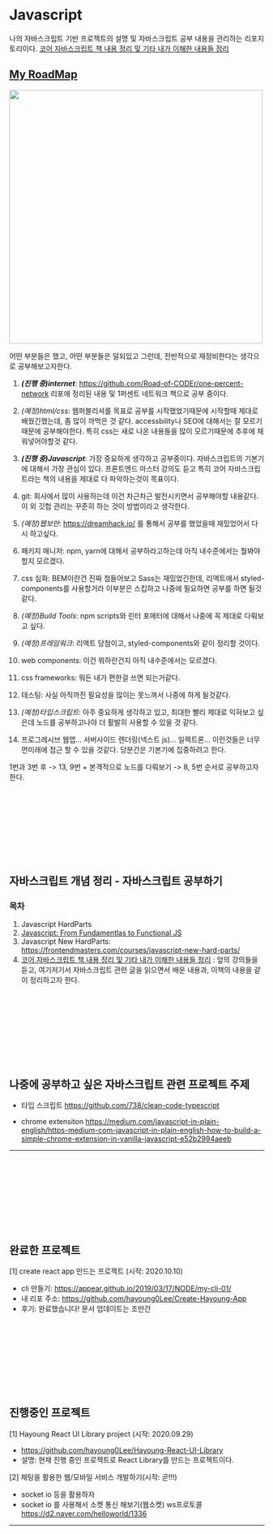 # Javascript
나의 자바스크립트 기반 프로젝트의 설명 및 자바스크립트 공부 내용을 관리하는 리포지토리이다. [코어 자바스크립트 책 내용 정리 및 기타 내가 이해한 내용들 정리](./concepts/core-javascript)

## [My RoadMap](https://roadmap.sh/frontend)
<img src="https://roadmap.sh/roadmaps/frontend.png" width="500"/>


어떤 부분들은 했고, 어떤 부분들은 덜되있고 그런데, 전반적으로 재정비한다는 생각으로 공부해보고자한다. 

1. <strong>_(진행 중)internet_</strong>: https://github.com/Road-of-CODEr/one-percent-network 리포에 정리된 내용 및 1퍼센트 네트워크 책으로 공부 중이다. 

2. _(예정)html/css_: 웹퍼블리셔를 목표로 공부를 시작했었기때문에 시작할때 제대로 배웠긴했는데, 좀 많이 까먹은 것 같다. accessbility나 SEO에 대해서는 잘 모르기때문에 공부해야한다. 특히 css는 새로 나온 내용들을 많이 모르기때문에 추후에 채워넣어야할것 같다. 

3. <strong>_(진행 중)Javascript_</strong>: 가장 중요하게 생각하고 공부중이다. 자바스크립트의 기본기에 대해서 가장 관심이 있다. 프론트엔드 마스터 강의도 듣고 특히 코어 자바스크립트라는 책의 내용을 제대로 다 파악하는것이 목표이다. 

4. git: 회사에서 많이 사용하는데 이건 차근차근 발전시키면서 공부해야할 내용같다. 이 외 깃헙 관리는 꾸준히 하는 것이 방법이라고 생각한다. 

5. _(예정)웹보안_: https://dreamhack.io/ 를 통해서 공부를 했었을때 재밌었어서 다시 하고싶다. 

6. 패키지 매니저: npm, yarn에 대해서 공부하라고하는데 아직 내수준에서는 뭘봐야할지 모르겠다. 

7. css 심화: BEM이란건 진짜 첨들어보고 Sass는 재밌었긴한데, 리액트에서 styled-components를 사용할거라 이부분은 스킵하고 나중에 필요하면 공부를 하면 될것같다. 

8. _(예정)Build Tools_: npm scripts와 린터 포매터에 대해서 나중에 꼭 제대로 다뤄보고 싶다. 

9. _(예정)프레임워크_: 리액트 당첨이고, styled-components와 같이 정리할 것이다. 

10. web components: 이건 뭐하란건지 아직 내수준에서는 모르겠다. 

11. css frameworks: 뭐든 내가 편한걸 쓰면 되는거같다. 

12. 테스팅: 사실 아직까진 필요성을 많이는 못느껴서 나중에 하게 될것같다. 

13. _(예정)타입스크립트_: 아주 중요하게 생각하고 있고, 최대한 빨리 제대로 익혀보고 싶은데 노드를 공부하고나야 더 활발히 사용할 수 있을 것 같다. 

14. 프로그레시브 웹앱... 서버사이드 렌더링(넥스트 js)... 일렉트론... 이런것들은 너무 먼미래에 접근 할 수 있을 것같다. 당분간은 기본기에 집중하려고 한다. 


1번과 3번 후 -> 13, 9번 + 본격적으로 노드를 다뤄보기 -> 8, 5번 순서로 공부하고자 한다. 

<br/>
<br/>
<br/>
<br/>
<br/>
<br/>
<br/>
<br/>


## 자바스크립트 개념 정리 - 자바스크립트 공부하기 
### 목차
1. Javascript HardParts
2. [Javascript: From Fundamentlas to Functional JS](https://frontendmasters.com/courses/js-fundamentals-functional-v2/) 
3. Javascript New HardParts: https://frontendmasters.com/courses/javascript-new-hard-parts/
4. [코어 자바스크립트 책 내용 정리 및 기타 내가 이해한 내용들 정리](./concepts/core-javascript) : 앞의 강의들을 듣고, 여기저기서 자바스크립트 관련 글을 읽으면서 배운 내용과, 이책의 내용을 같이 정리하고자 한다. 
<br/>
<br/>
<br/>
<br/>
<br/>
<br/>
<br/>
<br/>


## 나중에 공부하고 싶은 자바스크립트 관련 프로젝트 주제
- 타입 스크립트
https://github.com/738/clean-code-typescript

- chrome extensiton
https://medium.com/javascript-in-plain-english/https-medium-com-javascript-in-plain-english-how-to-build-a-simple-chrome-extension-in-vanilla-javascript-e52b2994aeeb
----------------------

<br/>
<br/>
<br/>
<br/>
<br/>
<br/>
<br/>
<br/>

## 완료한 프로젝트
[1] create react app 만드는 프로젝트 (시작: 2020.10.10)
- cli 만들기: https://appear.github.io/2019/03/17/NODE/my-cli-01/
- 내 리포 주소: https://github.com/hayoung0Lee/Create-Hayoung-App
- 후기: 완료했습니다! 문서 업데이트는 조만간


<br/>
<br/>
<br/>
<br/>
<br/>
<br/>
<br/>
<br/>



## 진행중인 프로젝트
[1] Hayoung React UI Library project (시작: 2020.09.29)
- https://github.com/hayoung0Lee/Hayoung-React-UI-Library
- 설명: 현재 진행 중인 프로젝트로 React Library를 만드는 프로젝트이다. 

[2] 채팅을 활용한 웹/모바일 서비스 개발하기(시작: 곧!!!)
- socket io 등을 활용하자
- socket io 를 사용해서 소켓 통신 해보기(웹소켓) ws프로토콜 
https://d2.naver.com/helloworld/1336

----------------------


